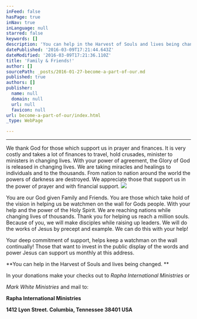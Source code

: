 ```yaml
---
inFeed: false
hasPage: true
inNav: true
inLanguage: null
starred: false
keywords: []
description: 'You can help in the Harvest of Souls and lives being changed. '
datePublished: '2016-03-09T17:21:44.643Z'
dateModified: '2016-03-09T17:21:36.110Z'
title: 'Family & Friends!'
author: []
sourcePath: _posts/2016-01-27-become-a-part-of-our.md
published: true
authors: []
publisher:
  name: null
  domain: null
  url: null
  favicon: null
url: become-a-part-of-our/index.html
_type: WebPage

---
```

****

We thank God for those which support us in prayer and finances. It is very costly and takes a lot of finances to travel, hold crusades, minister to ministers in changing lives.  With your power of agreement, the Glory of God is released in changing 
lives. We are taking miracles and healings to individuals and to the thousands. From nation to 
nation around the world the powers of darkness are destroyed. We appreciate those that support us in the power of prayer and with financial support. ![](https://s3-us-west-2.amazonaws.com/the-grid-img/p/b4af49869f129da42e3011ebe58962e292515e88.jpg)

You are our God given Family and Friends. You are those which take hold of the vision in helping us be watchmen on the wall for Gods people. With your help and the power of the Holy Spirit. We are reaching nations while changing lives of thousands. Thank you for helping us reach a million souls. Because of you,  we will make disciples while raising up leaders. We will do the works of Jesus by precept and example. We can do this with your help! 

Your deep commitment of support, helps keep a watchman on the wall continually! Those that want to invest in the public display of the words and power Jesus can support us monthly at this address.

**You can help in the Harvest of Souls and lives being changed. **

In your donations make your checks out to _Rapha International Ministries_ or 

_Mark White Ministries_ and mail to:

**Rapha International Ministries**

**1412 Lyon Street. Columbia, Tennessee 38401      USA**